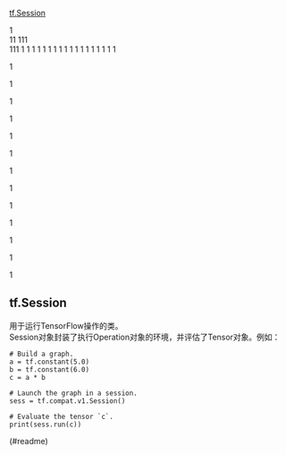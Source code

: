 [tf.Session](#tf.Session)

1  
11
111  
111 
1 
1 
1 
1
1 
1 
1 
1 
1 
1 
1 
1 
1 
1 
1 
1 
1 
1   

1

1

1

1

1

1

1

1

1

1

1

1

1































































































 ## tf.Session  
用于运行TensorFlow操作的类。  
Session对象封装了执行Operation对象的环境，并评估了Tensor对象。例如：  
```
# Build a graph.
a = tf.constant(5.0)
b = tf.constant(6.0)
c = a * b

# Launch the graph in a session.
sess = tf.compat.v1.Session()

# Evaluate the tensor `c`.
print(sess.run(c))
```

(#readme)

